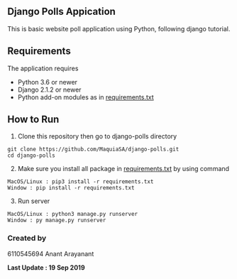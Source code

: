 ## Django Polls Appication
This is basic website poll application using Python, following django tutorial.  
  
## Requirements

The application requires
 * Python 3.6 or newer
 * Django 2.1.2 or newer
 * Python add-on modules as in [requirements.txt](requirements.txt)

 ## How to Run

 1. Clone this repository then go to django-polls directory  
 ```
 git clone https://github.com/MaquiaSA/django-polls.git  
 cd django-polls
 ```
 2. Make sure you install all package in [requirements.txt](requirements.txt) by using command
 ```
 MacOS/Linux : pip3 install -r requirements.txt
 Window : pip install -r requirements.txt
 ```
 3. Run server
 ```
 MacOS/Linux : python3 manage.py runserver
 Window : py manage.py runserver
 ```

### Created by
6110545694 Anant Arayanant  
  
**Last Update : 19 Sep 2019**